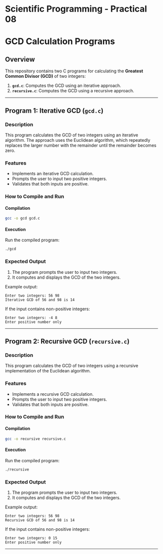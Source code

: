 # Scientific Programming - Practical 08

# GCD Calculation Programs

## Overview

This repository contains two C programs for calculating the **Greatest Common Divisor (GCD)** of two integers:

1. **`gcd.c`**: Computes the GCD using an iterative approach.
2. **`recursive.c`**: Computes the GCD using a recursive approach.

---

## Program 1: Iterative GCD (`gcd.c`)

### Description

This program calculates the GCD of two integers using an iterative algorithm. The approach uses the Euclidean algorithm, which repeatedly replaces the larger number with the remainder until the remainder becomes zero.

### Features

- Implements an iterative GCD calculation.
- Prompts the user to input two positive integers.
- Validates that both inputs are positive.

### How to Compile and Run

#### Compilation

```bash
gcc -o gcd gcd.c
```

#### Execution

Run the compiled program:

```bash
./gcd
```

### Expected Output

1. The program prompts the user to input two integers.
2. It computes and displays the GCD of the two integers.

Example output:

```plaintext
Enter two integers: 56 98
Iterative GCD of 56 and 98 is 14
```

If the input contains non-positive integers:

```plaintext
Enter two integers: -4 8
Enter positive number only
```

---

## Program 2: Recursive GCD (`recursive.c`)

### Description

This program calculates the GCD of two integers using a recursive implementation of the Euclidean algorithm.

### Features

- Implements a recursive GCD calculation.
- Prompts the user to input two positive integers.
- Validates that both inputs are positive.

### How to Compile and Run

#### Compilation

```bash
gcc -o recursive recursive.c
```

#### Execution

Run the compiled program:

```bash
./recursive
```

### Expected Output

1. The program prompts the user to input two integers.
2. It computes and displays the GCD of the two integers.

Example output:

```plaintext
Enter two integers: 56 98
Recursive GCD of 56 and 98 is 14
```

If the input contains non-positive integers:

```plaintext
Enter two integers: 0 15
Enter positive number only
```

---

